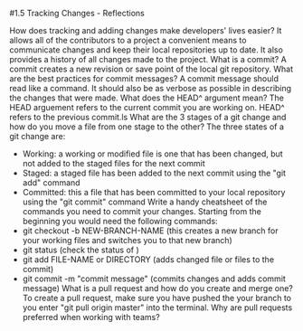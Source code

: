 #1.5 Tracking Changes - Reflections

How does tracking and adding changes make developers' lives easier?
It allows all of the contributors to a project a convenient means to communicate changes and keep their local repositories up to date. It also provides a history of all changes made to the project.
What is a commit?
A commit creates a new revision or save point of the local git repository.
What are the best practices for commit messages?
A commit message should read like a command. It should also be as verbose as possible in describing the changes that were made.
What does the HEAD^ argument mean?
The HEAD arguement refers to the current commit you are working on. HEAD^ refers to the previous commit.ls
What are the 3 stages of a git change and how do you move a file from one stage to the other?
The three states of a git change are:
  - Working: a working or modified file is one that has been changed, but not added to the staged files for the next commit
  - Staged: a staged file has been added to the next commit using the "git add" command
  - Committed: this a file that has been committed to your local repository using the "git commit" command
Write a handy cheatsheet of the commands you need to commit your changes.
Starting from the beginning you would need the following commands:
  - git checkout -b NEW-BRANCH-NAME (this creates a new branch for your working files and switches you to that new branch)
  - git status (check the status of )
  - git add FILE-NAME or DIRECTORY (adds changed file or files to the commit)
  - git commit -m "commit message" (commits changes and adds commit message)
What is a pull request and how do you create and merge one?
To create a pull request, make sure you have pushed the your branch to  you enter "git pull origin master" into the terminal.
Why are pull requests preferred when working with teams?